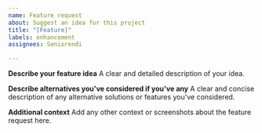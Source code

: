 ```yaml
---
name: Feature request
about: Suggest an idea for this project
title: "[Feature]"
labels: enhancement
assignees: Seniorendi

---
```


**Describe your feature idea**
A clear and detailed description of your idea.

**Describe alternatives you've considered if you've any**
A clear and concise description of any alternative solutions or features you've considered.

**Additional context**
Add any other context or screenshots about the feature request here.
